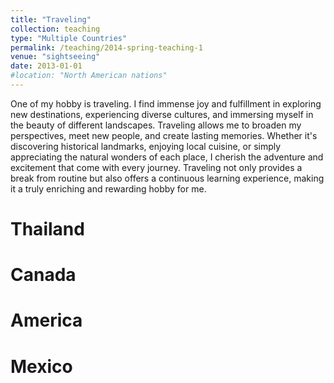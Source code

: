 ```yaml
---
title: "Traveling"
collection: teaching
type: "Multiple Countries"
permalink: /teaching/2014-spring-teaching-1
venue: "sightseeing"
date: 2013-01-01
#location: "North American nations"
---
```


One of my hobby is traveling. I find immense joy and fulfillment in exploring new destinations, experiencing diverse cultures, and immersing myself in the beauty of different landscapes. Traveling allows me to broaden my perspectives, meet new people, and create lasting memories. Whether it's discovering historical landmarks, enjoying local cuisine, or simply appreciating the natural wonders of each place, I cherish the adventure and excitement that come with every journey. Traveling not only provides a break from routine but also offers a continuous learning experience, making it a truly enriching and rewarding hobby for me.

Thailand
======

Canada
======

America
======

Mexico
======
